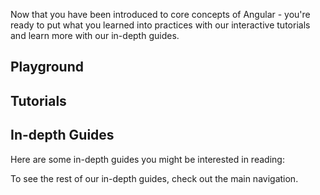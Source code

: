 <docs-decorative-header title="Next Steps" imgSrc="src/assets/images/roadmap.svg"> <!-- markdownlint-disable-line -->
</docs-decorative-header>

Now that you have been introduced to core concepts of Angular - you're ready to put what you learned into practices with our interactive tutorials and learn more with our in-depth guides.

## Playground

<docs-pill-row>
  <docs-pill title="Play with Angular!" href="playground" />
</docs-pill-row>

## Tutorials

<docs-pill-row>
  <docs-pill title="Learn Angular's fundamentals" href="tutorials/learn-angular" />
  <docs-pill title="Build your first Angular app" href="tutorials/first-app" />
</docs-pill-row>

## In-depth Guides

Here are some in-depth guides you might be interested in reading:

<docs-pill-row>
  <docs-pill title="Components In-depth Guide" href="guide/components/importing" />
  <docs-pill title="Template In-depth Guide" href="guide/templates" />
  <docs-pill title="Forms In-depth Guide" href="/guide/forms" />
</docs-pill-row>

To see the rest of our in-depth guides, check out the main navigation.
